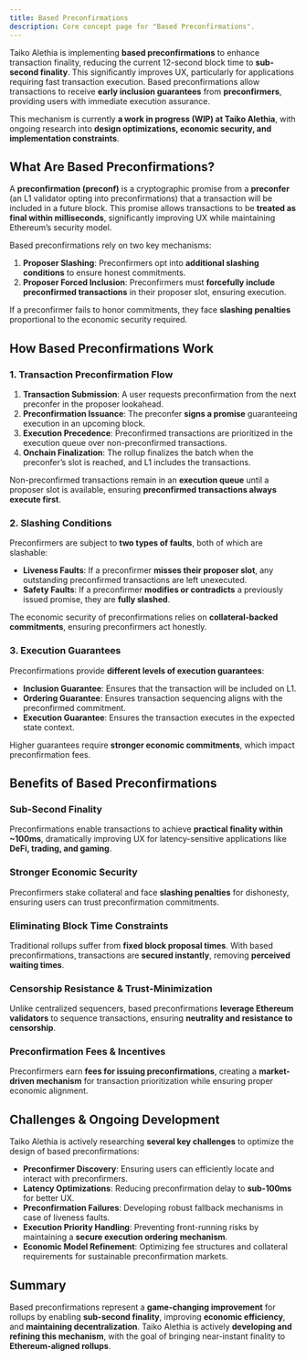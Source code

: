 ```yaml
---
title: Based Preconfirmations
description: Core concept page for "Based Preconfirmations".
---
```


Taiko Alethia is implementing **based preconfirmations** to enhance transaction finality, reducing the current 12-second block time to **sub-second finality**. This significantly improves UX, particularly for applications requiring fast transaction execution. Based preconfirmations allow transactions to receive **early inclusion guarantees** from **preconfirmers**, providing users with immediate execution assurance.

This mechanism is currently **a work in progress (WIP) at Taiko Alethia**, with ongoing research into **design optimizations, economic security, and implementation constraints**.

## What Are Based Preconfirmations?

A **preconfirmation (preconf)** is a cryptographic promise from a **preconfer** (an L1 validator opting into preconfirmations) that a transaction will be included in a future block. This promise allows transactions to be **treated as final within milliseconds**, significantly improving UX while maintaining Ethereum’s security model.

Based preconfirmations rely on two key mechanisms:

1. **Proposer Slashing**: Preconfirmers opt into **additional slashing conditions** to ensure honest commitments.
2. **Proposer Forced Inclusion**: Preconfirmers must **forcefully include preconfirmed transactions** in their proposer slot, ensuring execution.

If a preconfirmer fails to honor commitments, they face **slashing penalties** proportional to the economic security required.

## How Based Preconfirmations Work

### 1. Transaction Preconfirmation Flow

1. **Transaction Submission**: A user requests preconfirmation from the next preconfer in the proposer lookahead.
2. **Preconfirmation Issuance**: The preconfer **signs a promise** guaranteeing execution in an upcoming block.
3. **Execution Precedence**: Preconfirmed transactions are prioritized in the execution queue over non-preconfirmed transactions.
4. **Onchain Finalization**: The rollup finalizes the batch when the preconfer’s slot is reached, and L1 includes the transactions.

Non-preconfirmed transactions remain in an **execution queue** until a proposer slot is available, ensuring **preconfirmed transactions always execute first**.

### 2. Slashing Conditions

Preconfirmers are subject to **two types of faults**, both of which are slashable:

- **Liveness Faults**: If a preconfirmer **misses their proposer slot**, any outstanding preconfirmed transactions are left unexecuted.
- **Safety Faults**: If a preconfirmer **modifies or contradicts** a previously issued promise, they are **fully slashed**.

The economic security of preconfirmations relies on **collateral-backed commitments**, ensuring preconfirmers act honestly.

### 3. Execution Guarantees

Preconfirmations provide **different levels of execution guarantees**:

- **Inclusion Guarantee**: Ensures that the transaction will be included on L1.
- **Ordering Guarantee**: Ensures transaction sequencing aligns with the preconfirmed commitment.
- **Execution Guarantee**: Ensures the transaction executes in the expected state context.

Higher guarantees require **stronger economic commitments**, which impact preconfirmation fees.

## Benefits of Based Preconfirmations

### Sub-Second Finality

Preconfirmations enable transactions to achieve **practical finality within ~100ms**, dramatically improving UX for latency-sensitive applications like **DeFi, trading, and gaming**.

### Stronger Economic Security

Preconfirmers stake collateral and face **slashing penalties** for dishonesty, ensuring users can trust preconfirmation commitments.

### Eliminating Block Time Constraints

Traditional rollups suffer from **fixed block proposal times**. With based preconfirmations, transactions are **secured instantly**, removing **perceived waiting times**.

### Censorship Resistance & Trust-Minimization

Unlike centralized sequencers, based preconfirmations **leverage Ethereum validators** to sequence transactions, ensuring **neutrality and resistance to censorship**.

### Preconfirmation Fees & Incentives

Preconfirmers earn **fees for issuing preconfirmations**, creating a **market-driven mechanism** for transaction prioritization while ensuring proper economic alignment.

## Challenges & Ongoing Development

Taiko Alethia is actively researching **several key challenges** to optimize the design of based preconfirmations:

- **Preconfirmer Discovery**: Ensuring users can efficiently locate and interact with preconfirmers.
- **Latency Optimizations**: Reducing preconfirmation delay to **sub-100ms** for better UX.
- **Preconfirmation Failures**: Developing robust fallback mechanisms in case of liveness faults.
- **Execution Priority Handling**: Preventing front-running risks by maintaining a **secure execution ordering mechanism**.
- **Economic Model Refinement**: Optimizing fee structures and collateral requirements for sustainable preconfirmation markets.

## Summary

Based preconfirmations represent a **game-changing improvement** for rollups by enabling **sub-second finality**, improving **economic efficiency**, and **maintaining decentralization**. Taiko Alethia is actively **developing and refining this mechanism**, with the goal of bringing near-instant finality to **Ethereum-aligned rollups**.
